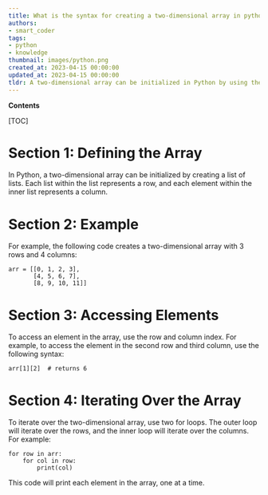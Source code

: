 ```yaml
---
title: What is the syntax for creating a two-dimensional array in python?
authors:
- smart_coder
tags:
- python
- knowledge
thumbnail: images/python.png
created_at: 2023-04-15 00:00:00
updated_at: 2023-04-15 00:00:00
tldr: A two-dimensional array can be initialized in Python by using the nested list syntax, i.e. arr = [[0 for x in range(cols)] for y in range(rows)].
---
```


**Contents**

[TOC]

# Section 1: Defining the Array

In Python, a two-dimensional array can be initialized by creating a list of lists. Each list within the list represents a row, and each element within the inner list represents a column.

# Section 2: Example

For example, the following code creates a two-dimensional array with 3 rows and 4 columns:

```
arr = [[0, 1, 2, 3], 
       [4, 5, 6, 7], 
       [8, 9, 10, 11]]
```

# Section 3: Accessing Elements

To access an element in the array, use the row and column index. For example, to access the element in the second row and third column, use the following syntax:

```
arr[1][2]  # returns 6
```

# Section 4: Iterating Over the Array

To iterate over the two-dimensional array, use two for loops. The outer loop will iterate over the rows, and the inner loop will iterate over the columns. For example:

```
for row in arr:
    for col in row:
        print(col)
```

This code will print each element in the array, one at a time.
